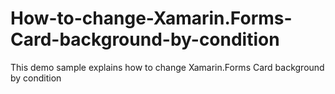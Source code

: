 # How-to-change-Xamarin.Forms-Card-background-by-condition
This demo sample explains how to change Xamarin.Forms Card background by condition
